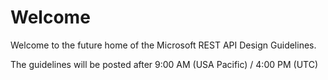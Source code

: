 # Welcome
Welcome to the future home of the Microsoft REST API Design Guidelines.

The guidelines will be posted after 9:00 AM (USA Pacific) / 4:00 PM (UTC)
